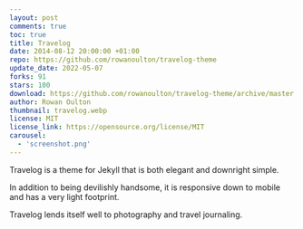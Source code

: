 ```yaml
---
layout: post
comments: true
toc: true
title: Travelog
date: 2014-08-12 20:00:00 +01:00
repo: https://github.com/rowanoulton/travelog-theme
update_date: 2022-05-07
forks: 91
stars: 100
download: https://github.com/rowanoulton/travelog-theme/archive/master.zip
author: Rowan Oulton
thumbnail: travelog.webp
license: MIT
license_link: https://opensource.org/license/MIT
carousel:
  - 'screenshot.png'
---
```


Travelog is a theme for Jekyll that is both elegant and downright simple.

In addition to being devilishly handsome, it is responsive down to mobile and has a very light footprint.

Travelog lends itself well to photography and travel journaling.
